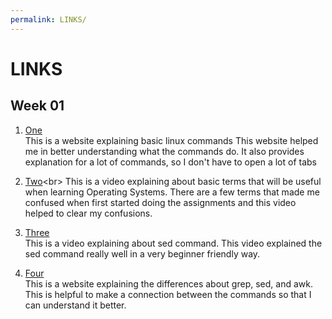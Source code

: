 ```yaml
---
permalink: LINKS/
---
```


# LINKS

## Week 01
1. [One](https://www.hostinger.com/tutorials/linux-commands)<br>
   This is a website explaining basic linux commands
   This website helped me in better understanding what the commands do.
   It also provides explanation for a lot of commands, so I don't have to open a lot of tabs

2. [Two](https://youtu.be/hMSByvFHOro?si=c-rrv2VyRuQ6elC_)<br>
   This is a video explaining about basic terms that will be useful when learning Operating Systems.
   There are a few terms that made me confused when first started doing the assignments and this video helped to clear my confusions.

3. [Three](https://www.youtube.com/watch?v=nXLnx8ncZyE)<br>
   This is a video explaining about sed command.
   This video explained the sed command really well in a very beginner friendly way.

4. [Four](https://www.baeldung.com/linux/grep-sed-awk-differences)<br>
   This is a website explaining the differences about grep, sed, and awk.
   This is helpful to make a connection between the commands so that I can understand it better. 

